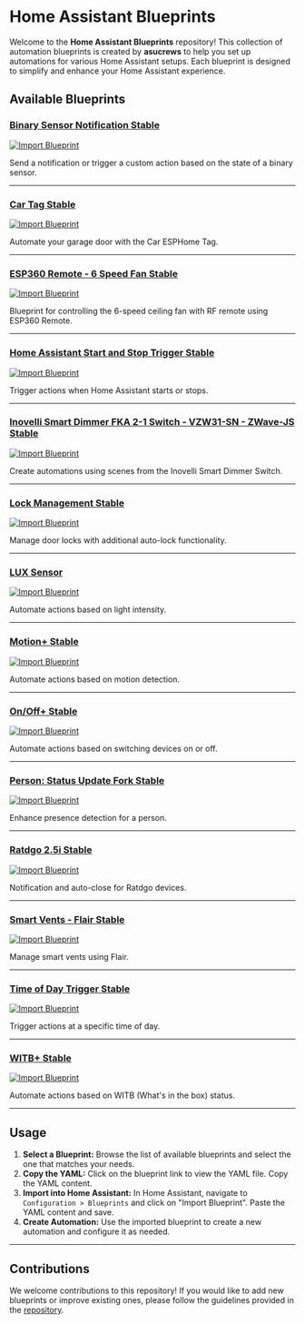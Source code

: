 # Home Assistant Blueprints

Welcome to the **Home Assistant Blueprints** repository! This collection of automation blueprints is created by **asucrews** to help you set up automations for various Home Assistant setups. Each blueprint is designed to simplify and enhance your Home Assistant experience.

## Available Blueprints

### [Binary Sensor Notification Stable](https://github.com/asucrews/ha-blueprints/blob/main/automations/binary_sensor_notifications_plus/binary_sensor_notifications_plus.yaml)
[![Import Blueprint](https://my.home-assistant.io/badges/blueprint_import.svg)](https://my.home-assistant.io/redirect/blueprint_import/?blueprint_url=https://github.com/asucrews/ha-blueprints/blob/main/automations/binary_sensor_notifications_plus/binary_sensor_notifications_plus.yaml)

Send a notification or trigger a custom action based on the state of a binary sensor.

---

### [Car Tag Stable](https://github.com/asucrews/ha-blueprints/blob/main/automations/car_tag/car_tag.yaml)
[![Import Blueprint](https://my.home-assistant.io/badges/blueprint_import.svg)](https://my.home-assistant.io/redirect/blueprint_import/?blueprint_url=https://github.com/asucrews/ha-blueprints/blob/main/automations/car_tag/car_tag.yaml)

Automate your garage door with the Car ESPHome Tag.

---

### [ESP360 Remote - 6 Speed Fan Stable](https://github.com/asucrews/ha-blueprints/blob/main/automations/esp360_remote/6_speed_fan.yaml)
[![Import Blueprint](https://my.home-assistant.io/badges/blueprint_import.svg)](https://my.home-assistant.io/redirect/blueprint_import/?blueprint_url=https://github.com/asucrews/ha-blueprints/blob/main/automations/esp360_remote/6_speed_fan.yaml)

Blueprint for controlling the 6-speed ceiling fan with RF remote using ESP360 Remote.

---

### [Home Assistant Start and Stop Trigger Stable](https://github.com/asucrews/ha-blueprints/blob/main/automations/ha_restart/ha_restart.yaml)
[![Import Blueprint](https://my.home-assistant.io/badges/blueprint_import.svg)](https://my.home-assistant.io/redirect/blueprint_import/?blueprint_url=https://github.com/asucrews/ha-blueprints/blob/main/automations/ha_restart/ha_restart.yaml)

Trigger actions when Home Assistant starts or stops.

---

### [Inovelli Smart Dimmer FKA 2-1 Switch - VZW31-SN - ZWave-JS Stable](https://github.com/asucrews/ha-blueprints/blob/main/automations/inovelli/red/smart_dimmer/smart_dimmer.yaml)
[![Import Blueprint](https://my.home-assistant.io/badges/blueprint_import.svg)](https://my.home-assistant.io/redirect/blueprint_import/?blueprint_url=https://github.com/asucrews/ha-blueprints/blob/main/automations/inovelli/red/smart_dimmer/smart_dimmer.yaml)

Create automations using scenes from the Inovelli Smart Dimmer Switch.

---

### [Lock Management Stable](https://github.com/asucrews/ha-blueprints/blob/main/automations/lock_management/lock_management.yaml)
[![Import Blueprint](https://my.home-assistant.io/badges/blueprint_import.svg)](https://my.home-assistant.io/redirect/blueprint_import/?blueprint_url=https://github.com/asucrews/ha-blueprints/blob/main/automations/lock_management/lock_management.yaml)

Manage door locks with additional auto-lock functionality.

---

### [LUX Sensor](https://github.com/asucrews/ha-blueprints/blob/main/automations/lux_sensor/lux_sensor.yaml)
[![Import Blueprint](https://my.home-assistant.io/badges/blueprint_import.svg)](https://my.home-assistant.io/redirect/blueprint_import/?blueprint_url=https://github.com/asucrews/ha-blueprints/blob/main/automations/lux_sensor/lux_sensor.yaml)

Automate actions based on light intensity.

---

### [Motion+ Stable](https://github.com/asucrews/ha-blueprints/blob/main/automations/motion_plus/motion_plus.yaml)
[![Import Blueprint](https://my.home-assistant.io/badges/blueprint_import.svg)](https://my.home-assistant.io/redirect/blueprint_import/?blueprint_url=https://github.com/asucrews/ha-blueprints/blob/main/automations/motion_plus/motion_plus.yaml)

Automate actions based on motion detection.

---

### [On/Off+ Stable](https://github.com/asucrews/ha-blueprints/blob/main/automations/on_off_plus/on_off_plus.yaml)
[![Import Blueprint](https://my.home-assistant.io/badges/blueprint_import.svg)](https://my.home-assistant.io/redirect/blueprint_import/?blueprint_url=https://github.com/asucrews/ha-blueprints/blob/main/automations/on_off_plus/on_off_plus.yaml)

Automate actions based on switching devices on or off.

---

### [Person: Status Update Fork Stable](https://github.com/asucrews/ha-blueprints/blob/main/automations/person_status_update/person_status_update.yaml)
[![Import Blueprint](https://my.home-assistant.io/badges/blueprint_import.svg)](https://my.home-assistant.io/redirect/blueprint_import/?blueprint_url=https://github.com/asucrews/ha-blueprints/blob/main/automations/person_status_update/person_status_update.yaml)

Enhance presence detection for a person.

---

### [Ratdgo 2.5i Stable](https://github.com/asucrews/ha-blueprints/blob/main/automations/ratgdo_2.5i/ratdgo_2.5i.yaml)
[![Import Blueprint](https://my.home-assistant.io/badges/blueprint_import.svg)](https://my.home-assistant.io/redirect/blueprint_import/?blueprint_url=https://github.com/asucrews/ha-blueprints/blob/main/automations/ratgdo_2.5i/ratdgo_2.5i.yaml)

Notification and auto-close for Ratdgo devices.

---

### [Smart Vents - Flair Stable](https://github.com/asucrews/ha-blueprints/blob/main/automations/smart_vents/flair.yaml)
[![Import Blueprint](https://my.home-assistant.io/badges/blueprint_import.svg)](https://my.home-assistant.io/redirect/blueprint_import/?blueprint_url=https://github.com/asucrews/ha-blueprints/blob/main/automations/smart_vents/flair.yaml)

Manage smart vents using Flair.

---

### [Time of Day Trigger Stable](https://github.com/asucrews/ha-blueprints/blob/main/automations/time_of_day/time_of_day.yaml)
[![Import Blueprint](https://my.home-assistant.io/badges/blueprint_import.svg)](https://my.home-assistant.io/redirect/blueprint_import/?blueprint_url=https://github.com/asucrews/ha-blueprints/blob/main/automations/time_of_day/time_of_day.yaml)

Trigger actions at a specific time of day.

---

### [WITB+ Stable](https://github.com/asucrews/ha-blueprints/tree/main/automations/witb_plus/witb_plus.yaml)
[![Import Blueprint](https://my.home-assistant.io/badges/blueprint_import.svg)](https://my.home-assistant.io/redirect/blueprint_import/?blueprint_url=https://github.com/asucrews/ha-blueprints/tree/main/automations/witb_plus/witb_plus.yaml)

Automate actions based on WITB (What's in the box) status.

---

## Usage

1. **Select a Blueprint:** Browse the list of available blueprints and select the one that matches your needs.
2. **Copy the YAML:** Click on the blueprint link to view the YAML file. Copy the YAML content.
3. **Import into Home Assistant:** In Home Assistant, navigate to `Configuration > Blueprints` and click on "Import Blueprint". Paste the YAML content and save.
4. **Create Automation:** Use the imported blueprint to create a new automation and configure it as needed.

---

## Contributions

We welcome contributions to this repository! If you would like to add new blueprints or improve existing ones, please follow the guidelines provided in the [repository](https://github.com/asucrews/ha-blueprints).